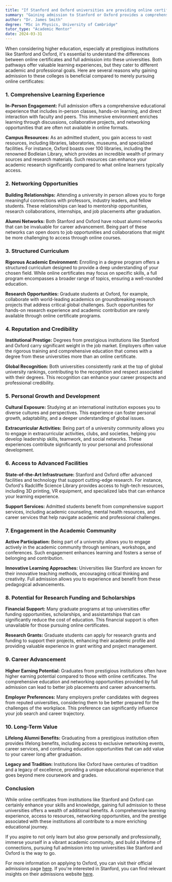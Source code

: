 ```yaml
---
title: "If Stanford and Oxford universities are providing online certificates, then why should we get admission into those colleges?"
summary: "Gaining admission to Stanford or Oxford provides a comprehensive education, in-person engagement, and networking opportunities that online certificates cannot match."
author: "Dr. James Smith"
degree: "MSc in Physics, University of Cambridge"
tutor_type: "Academic Mentor"
date: 2024-03-31
---
```


When considering higher education, especially at prestigious institutions like Stanford and Oxford, it's essential to understand the differences between online certificates and full admission into these universities. Both pathways offer valuable learning experiences, but they cater to different academic and professional goals. Here are several reasons why gaining admission to these colleges is beneficial compared to merely pursuing online certificates:

### 1. **Comprehensive Learning Experience**

**In-Person Engagement:**
Full admission offers a comprehensive educational experience that includes in-person classes, hands-on learning, and direct interaction with faculty and peers. This immersive environment enriches learning through discussions, collaborative projects, and networking opportunities that are often not available in online formats.

**Campus Resources:**
As an admitted student, you gain access to vast resources, including libraries, laboratories, museums, and specialized facilities. For instance, Oxford boasts over 100 libraries, including the renowned Bodleian Library, which provides an incredible wealth of primary sources and research materials. Such resources can enhance your academic research significantly compared to what online learners typically access.

### 2. **Networking Opportunities**

**Building Relationships:**
Attending a university in person allows you to forge meaningful connections with professors, industry leaders, and fellow students. These relationships can lead to mentorship opportunities, research collaborations, internships, and job placements after graduation.

**Alumni Networks:**
Both Stanford and Oxford have robust alumni networks that can be invaluable for career advancement. Being part of these networks can open doors to job opportunities and collaborations that might be more challenging to access through online courses.

### 3. **Structured Curriculum**

**Rigorous Academic Environment:**
Enrolling in a degree program offers a structured curriculum designed to provide a deep understanding of your chosen field. While online certificates may focus on specific skills, a full program encompasses a broader range of topics, ensuring a well-rounded education.

**Research Opportunities:**
Graduate students at Oxford, for example, collaborate with world-leading academics on groundbreaking research projects that address critical global challenges. Such opportunities for hands-on research experience and academic contribution are rarely available through online certificate programs.

### 4. **Reputation and Credibility**

**Institutional Prestige:**
Degrees from prestigious institutions like Stanford and Oxford carry significant weight in the job market. Employers often value the rigorous training and comprehensive education that comes with a degree from these universities more than an online certificate.

**Global Recognition:**
Both universities consistently rank at the top of global university rankings, contributing to the recognition and respect associated with their degrees. This recognition can enhance your career prospects and professional credibility.

### 5. **Personal Growth and Development**

**Cultural Exposure:**
Studying at an international institution exposes you to diverse cultures and perspectives. This experience can foster personal growth, adaptability, and a deeper understanding of global issues.

**Extracurricular Activities:**
Being part of a university community allows you to engage in extracurricular activities, clubs, and societies, helping you develop leadership skills, teamwork, and social networks. These experiences contribute significantly to your personal and professional development.

### 6. **Access to Advanced Facilities**

**State-of-the-Art Infrastructure:**
Stanford and Oxford offer advanced facilities and technology that support cutting-edge research. For instance, Oxford's Radcliffe Science Library provides access to high-tech resources, including 3D printing, VR equipment, and specialized labs that can enhance your learning experience.

**Support Services:**
Admitted students benefit from comprehensive support services, including academic counseling, mental health resources, and career services that help navigate academic and professional challenges.

### 7. **Engagement in the Academic Community**

**Active Participation:**
Being part of a university allows you to engage actively in the academic community through seminars, workshops, and conferences. Such engagement enhances learning and fosters a sense of belonging and contribution.

**Innovative Learning Approaches:**
Universities like Stanford are known for their innovative teaching methods, encouraging critical thinking and creativity. Full admission allows you to experience and benefit from these pedagogical advancements.

### 8. **Potential for Research Funding and Scholarships**

**Financial Support:**
Many graduate programs at top universities offer funding opportunities, scholarships, and assistantships that can significantly reduce the cost of education. This financial support is often unavailable for those pursuing online certificates.

**Research Grants:**
Graduate students can apply for research grants and funding to support their projects, enhancing their academic profile and providing valuable experience in grant writing and project management.

### 9. **Career Advancement**

**Higher Earning Potential:**
Graduates from prestigious institutions often have higher earning potential compared to those with online certificates. The comprehensive education and networking opportunities provided by full admission can lead to better job placements and career advancements.

**Employer Preferences:**
Many employers prefer candidates with degrees from reputed universities, considering them to be better prepared for the challenges of the workplace. This preference can significantly influence your job search and career trajectory.

### 10. **Long-Term Value**

**Lifelong Alumni Benefits:**
Graduating from a prestigious institution often provides lifelong benefits, including access to exclusive networking events, career services, and continuing education opportunities that can add value to your career long after graduation.

**Legacy and Tradition:**
Institutions like Oxford have centuries of tradition and a legacy of excellence, providing a unique educational experience that goes beyond mere coursework and grades.

### Conclusion

While online certificates from institutions like Stanford and Oxford can certainly enhance your skills and knowledge, gaining full admission to these universities offers a wealth of additional benefits. A comprehensive learning experience, access to resources, networking opportunities, and the prestige associated with these institutions all contribute to a more enriching educational journey. 

If you aspire to not only learn but also grow personally and professionally, immerse yourself in a vibrant academic community, and build a lifetime of connections, pursuing full admission into top universities like Stanford and Oxford is the way to go.

For more information on applying to Oxford, you can visit their official admissions page [here](https://www.ox.ac.uk/admissions/graduate/student-life/why-study-at-oxford). If you're interested in Stanford, you can find relevant insights on their admissions website [here](https://www.stanford.edu/admissions/).
    
